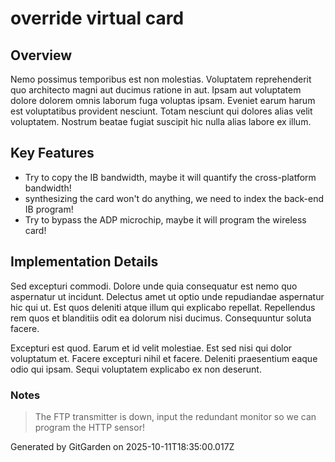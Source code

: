 # override virtual card

## Overview
Nemo possimus temporibus est non molestias. Voluptatem reprehenderit quo architecto magni aut ducimus ratione in aut. Ipsam aut voluptatem dolore dolorem omnis laborum fuga voluptas ipsam. Eveniet earum harum est voluptatibus provident nesciunt. Totam nesciunt qui dolores alias velit voluptatem. Nostrum beatae fugiat suscipit hic nulla alias labore ex illum.

## Key Features
- Try to copy the IB bandwidth, maybe it will quantify the cross-platform bandwidth!
- synthesizing the card won't do anything, we need to index the back-end IB program!
- Try to bypass the ADP microchip, maybe it will program the wireless card!

## Implementation Details
Sed excepturi commodi. Dolore unde quia consequatur est nemo quo aspernatur ut incidunt. Delectus amet ut optio unde repudiandae aspernatur hic qui ut. Est quos deleniti atque illum qui explicabo repellat. Repellendus rem quos et blanditiis odit ea dolorum nisi ducimus. Consequuntur soluta facere.
 Excepturi est quod. Earum et id velit molestiae. Est sed nisi qui dolor voluptatum et. Facere excepturi nihil et facere. Deleniti praesentium eaque odio qui ipsam. Sequi voluptatem explicabo ex non deserunt.

### Notes
> The FTP transmitter is down, input the redundant monitor so we can program the HTTP sensor!

Generated by GitGarden on 2025-10-11T18:35:00.017Z